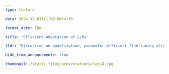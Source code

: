 ```yaml
---
type: lecture

date: 2024-12-01T11:00:00+4:30

format_date: TBA

title: "Efficient Adaptation of LLMs"

tldr: "Discussion on quantization, parameter-efficient fine-tuning strategies (prompt tuning, prefix tuning, LoRA etc.), and knowledge distillation."

hide_from_announcments: true

thumbnail: /static_files/presentations/lec14.jpg
---
```

